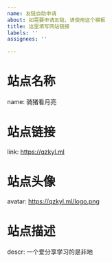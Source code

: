 ```yaml
---
name: 友链自助申请
about: 如需要申请友链，请使用这个模板
title: 这里填写网站链接
labels: ''
assignees: ''

---
```


# 站点名称
name: 骑猪看月亮

# 站点链接
link: https://qzkyl.ml

# 站点头像
avatar: https://qzkyl.ml/logo.png

# 站点描述
descr: 一个爱分享学习的是非地

